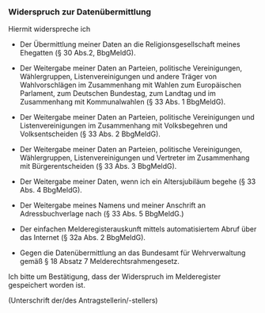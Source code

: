 ### Widerspruch zur Datenübermittlung

Hiermit widerspreche ich
+ Der Übermittlung meiner Daten an die Religionsgesellschaft meines Ehegatten (§ 30 Abs.2, BbgMeldG).

+ Der Weitergabe meiner Daten an Parteien, politische Vereinigungen, Wählergruppen, Listenvereinigungen und andere Träger von Wahlvorschlägen im Zusammenhang mit Wahlen zum Europäischen Parlament, zum Deutschen Bundestag, zum Landtag und im Zusammenhang mit Kommunalwahlen (§ 33 Abs. 1 BbgMeldG).

+ Der Weitergabe meiner Daten an Parteien, politische Vereinigungen und Listenvereinigungen im Zusammenhang mit Volksbegehren und Volksentscheiden (§ 33 Abs. 2 BbgMeldG).

+ Der Weitergabe meiner Daten an Parteien, politische Vereinigungen, Wählergruppen, Listenvereinigungen und Vertreter im Zusammenhang mit Bürgerentscheiden (§ 33 Abs. 3 BbgMeldG).

+ Der Weitergabe meiner Daten, wenn ich ein Altersjubiläum begehe (§ 33 Abs. 4 BbgMeldG).

+ Der Weitergabe meines Namens und meiner Anschrift an Adressbuchverlage nach (§ 33 Abs. 5 BbgMeldG.)

+ Der einfachen Melderegisterauskunft mittels automatisiertem Abruf über das Internet (§ 32a Abs. 2 BbgMeldG).

+ Gegen die Datenübermittlung an das Bundesamt für Wehrverwaltung gemäß § 18 Absatz 7 Melderechtsrahmengesetz.

Ich bitte um Bestätigung, dass der Widerspruch im Melderegister gespeichert worden ist.

(Unterschrift der/des Antragstellerin/-stellers)
